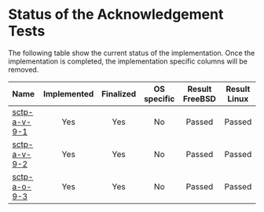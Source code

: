 # Status of the Acknowledgement Tests

The following table show the current status of the implementation. Once the implementation is completed, the implementation specific columns will be removed.

| Name                                                                         | Implemented | Finalized | OS specific | Result FreeBSD | Result Linux |
|:-----------------------------------------------------------------------------|:-----------:|:---------:|:-----------:|:--------------:|:------------:|
|[sctp-a-v-9-1](sctp-a-v-9-1.pkt "First SACK is sent immedialtely")            | Yes         | Yes       | No          | Passed         | Passed       |
|[sctp-a-v-9-2](sctp-a-v-9-2.pkt "SACK can cover multiple bundled DATA chunks")| Yes         | Yes       | No          | Passed         | Passed       |
|[sctp-a-o-9-3](sctp-a-o-9-3.pkt "SACK with gap report is sent immediately")   | Yes         | Yes       | No          | Passed         | Passed       |
